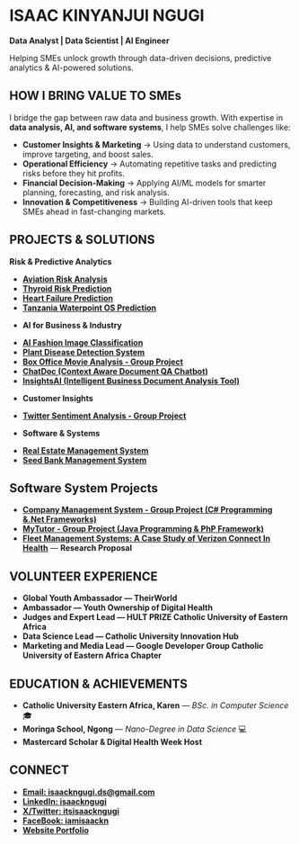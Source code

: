 # ISAAC KINYANJUI NGUGI

**Data Analyst | Data Scientist | AI Engineer**

Helping SMEs unlock growth through data-driven decisions, predictive analytics & AI-powered solutions.

## HOW I BRING VALUE TO SMEs
I bridge the gap between raw data and business growth. With expertise in **data analysis, AI, and software systems**, I help SMEs solve challenges like:
* **Customer Insights & Marketing** → Using data to understand customers, improve targeting, and boost sales.
* **Operational Efficiency** → Automating repetitive tasks and predicting risks before they hit profits.
* **Financial Decision-Making** → Applying AI/ML models for smarter planning, forecasting, and risk analysis.
* **Innovation & Competitiveness** → Building AI-driven tools that keep SMEs ahead in fast-changing markets.

## PROJECTS & SOLUTIONS
**Risk & Predictive Analytics**
- **[Aviation Risk Analysis](https://github.com/iamisaackn/Aviation-Risk-Analysis)**
- **[Thyroid Risk Prediction](https://github.com/iamisaackn/IKN-Thyroid-Risk-Prediction)**
- **[Heart Failure Prediction](https://github.com/iamisaackn/IKN-Heart-Failure-Prediction)**
- **[Tanzania Waterpoint OS Prediction](https://github.com/iamisaackn/Predictive-Analytics-for-Waterpoint-Operational-Status-in-Tanzania)**

* **AI for Business & Industry**
- **[AI Fashion Image Classification](https://github.com/iamisaackn/AI-Fashion-Image-Classification)**
- **[Plant Disease Detection System](https://github.com/iamisaackn/AI-Driven-Plant-Disease-Detection-System)**
- **[Box Office Movie Analysis - Group Project](https://github.com/Gladwellchebelyon/GROUP7_BOX_OFFICE_MOVIES_ANALYSIS/tree/IsaacNgugi)**
- **[ChatDoc (Context Aware Document QA Chatbot)](https://github.com/iamisaackn/ChatDoc)**
- **[InsightsAI (Intelligent Business Document Analysis Tool)](https://github.com/iamisaackn/InsightsAI-ChatPdf)**

* **Customer Insights** 
- **[Twitter Sentiment Analysis - Group Project](https://github.com/MONISH254/Twitter_Sentiment_Analysis/tree/Isaac)**

* **Software & Systems**
- **[Real Estate Management System](https://github.com/Kirbit04/Real-Estate-Management-system/tree/IsaacNgugi1049049)**
- **[Seed Bank Management System](https://github.com/iamisaackn/Seed-Bank-Management-System)**

## Software System Projects
- **[Company Management System - Group Project (C# Programming &.Net Frameworks)](https://github.com/iamisaackn/CompanyManagementSystem)**
- **[MyTutor - Group Project (Java Programming & PhP Framework)](https://github.com/iamisaackn/MyTutor)**
- **[Fleet Management Systems: A Case Study of Verizon Connect In Health](https://www.researchgate.net/publication/386086740_FLEET_MANAGEMENT_SYSTEMS_A_CASE_STUDY_OF_VERIZON_CONNECT_IN_HEALTH)** — **Research Proposal**

## VOLUNTEER EXPERIENCE
- **Global Youth Ambassador — TheirWorld**
- **Ambassador — Youth Ownership of Digital Health**
- **Judges and Expert Lead — HULT PRIZE Catholic University of Eastern Africa**
- **Data Science Lead — Catholic University Innovation Hub**
- **Marketing and Media Lead — Google Developer Group Catholic University of Eastern Africa Chapter**

## EDUCATION & ACHIEVEMENTS
- **Catholic University Eastern Africa, Karen** — *BSc. in Computer Science* 🎓
- **Moringa School, Ngong** — *Nano-Degree in Data Science* 💻
- **Mastercard Scholar & Digital Health Week Host**

## CONNECT
- **[Email: isaackngugi.ds@gmail.com](mailto:isaackngugi.ds@gmail.com)**
- **[LinkedIn: isaackngugi](https://www.linkedin.com/in/isaackngugi/)**
- **[X/Twitter: itsisaackngugi](https://x.com/itsisaackngugi)**
- **[FaceBook: iamisaackn](https://web.facebook.com/iamisaackn/)**
- **[Website Portfolio ](https://iamisaackn.github.io)**

